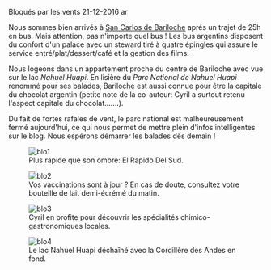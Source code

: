 Bloqués par les vents
21-12-2016
ar

Nous sommes bien arrivés à [San Carlos de Bariloche](https://goo.gl/maps/UVfziZTe5ro) aprés un trajet de 25h en bus. Mais attention, pas n'importe quel bus ! Les bus argentins disposent du confort d'un palace avec un steward tiré à quatre épingles qui assure le service entré/plat/dessert/café et la gestion des films.

Nous logeons dans un appartement proche du centre de Bariloche avec vue sur le lac *Nahuel Huapi*. En lisière du *Parc National de Nahuel Huapi* renommé pour ses balades, Bariloche est aussi connue pour être la capitale du chocolat argentin (petite note de la co-auteur: Cyril a surtout retenu l'aspect capitale du chocolat.......).

Du fait de fortes rafales de vent, le parc national est malheureusement fermé aujourd'hui, ce qui nous permet de mettre plein d'infos intelligentes sur le blog. Nous espérons démarrer les balades dès demain !

<figure>
  <img src='{{ imgThumb "1.jpg"}}' data-image-opened='{{img "1.jpg" }}' class="image" alt="blo1"/>
  <figcaption>Plus rapide que son ombre: El Rapido Del Sud.</figcaption>
</figure>

<figure>
  <img src='{{ imgThumb "2.jpg"}}' data-image-opened='{{img "2.jpg" }}' class="image" alt="blo2"/>
  <figcaption>Vos vaccinations sont à jour ? En cas de doute, consultez votre bouteille de lait demi-écrémé du matin.</figcaption>
</figure>

<figure>
  <img src='{{ imgThumb "3.jpg"}}' data-image-opened='{{img "3.jpg" }}' class="image" alt="blo3"/>
  <figcaption>Cyril en profite pour découvrir les spécialités chimico-gastronomiques locales.</figcaption>
</figure>

<figure>
  <img src='{{ imgThumb "4.jpg"}}' data-image-opened='{{img "4.jpg" }}' class="image" alt="blo4"/>
  <figcaption>Le lac Nahuel Huapi déchaîné avec la Cordillère des Andes en fond.</figcaption>
</figure>
